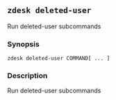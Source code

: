 ## `zdesk deleted-user`

Run deleted-user subcommands

### Synopsis

    zdesk deleted-user COMMAND[ ... ]

### Description

Run deleted-user subcommands

